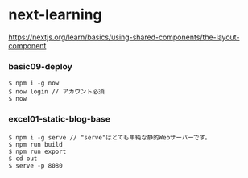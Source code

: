 # next-learning

https://nextjs.org/learn/basics/using-shared-components/the-layout-component

### basic09-deploy
```
$ npm i -g now
$ now login // アカウント必須
$ now
```

### excel01-static-blog-base
```
$ npm i -g serve // "serve"はとても単純な静的Webサーバーです。
$ npm run build
$ npm run export
$ cd out
$ serve -p 8080
```

